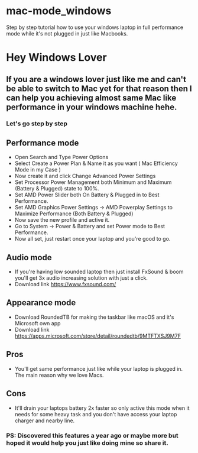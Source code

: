 # mac-mode_windows
Step by step tutorial how to use your windows laptop in full performance mode while it's not plugged in just like Macbooks.

# Hey Windows Lover
## If you are a windows lover just like me and can't be able to switch to Mac yet for that reason then I can help you achieving almost same Mac like performance in your windows machine hehe.

### Let's go step by step

## Performance mode

- Open Search and Type Power Options
- Select Create a Power Plan & Name it as you want ( Mac Efficiency Mode in my Case )
- Now create it and click Change Advanced Power Settings
- Set Processor Power Management both Minimum and Maximum (Battery & Plugged) state to 100%.
- Set AMD Power Slider both On Battery & Plugged in to Best Performance.
- Set AMD Graphics Power Settings -> AMD Powerplay Settings to Maximize Performance (Both Battery & Plugged)
- Now save the new profile and active it.
- Go to System -> Power & Battery and set Power mode to Best Performance.
- Now all set, just restart once your laptop and you're good to go.

## Audio mode
- If you're having low sounded laptop then just install FxSound & boom you'll get 3x audio increasing solution with just a click.
- Download link https://www.fxsound.com/

## Appearance mode
- Download RoundedTB for making the taskbar like macOS and it's Microsoft own app
- Download link https://apps.microsoft.com/store/detail/roundedtb/9MTFTXSJ9M7F

## Pros
- You'll get same performance just like while your laptop is plugged in. The main reason why we love Macs.

## Cons
- It'll drain your laptops battery 2x faster so only active this mode when it needs for some heavy task and you don't have access your laptop charger and nearby line.


### PS: Discovered this features a year ago or maybe more but hoped it would help you just like doing mine so share it. 
